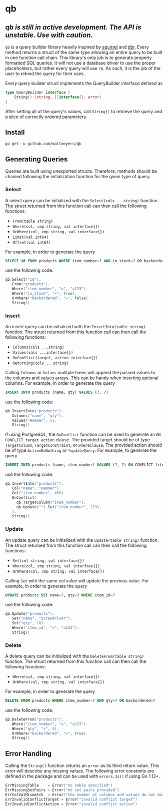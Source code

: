 # qb


## *qb is still in active development. The API is unstable. Use with caution.*

`qb` is a query builder library heavily inspired by [squirrel](https://github.com/masterminds/squirrel) and [dbr](https://github.com/gocraft/dbr).  Every method returns a struct of the same type allowing an entire query to be built in one function call chain.  This library's only job is to generate properly formatted SQL queries.  It will not use a database driver to use the proper placeholders, but rather every query will use `?`s.  As such, it is the job of the user to rebind the query for their uses.

Every query builder struct implements the QueryBuilder interface defined as

```go
type QueryBuilder interface {
    String() (string, []interface{}, error)
}
```

After setting all of the query's values, call `String()` to retrieve the query and a slice of correctly ordered parameters.

## Install

```
go get -u github.com/mattmeyers/qb
```

## Generating Queries

Queries are built using unexported structs.  Therefore, methods should be chained following the initialization function for the given type of query.

### Select

A select query can be initialized with the `Select(cols ...string)` function.  The struct returned from this function call can then call the following functions:

- `From(table string)`
- `Where(col, cmp string, val interface{})`
- `OrWhere(col, cmp string, val interface{})`
- `Limit(val int64)`
- `Offset(val int64)`

For example, in order to generate the query

```sql
SELECT id FROM products WHERE item_number=? AND in_stock=? OR backordered=?
```

use the following code:

```go
qb.Select("id").
   From("products").
   Where("item_number", "=", "a123").
   Where("in_stock", "=", true).
   OrWhere("backordered", "=", false).
   String()
```

### Insert

An insert query can be initialized with the `InsertInto(table string)` function.  The struct returned from this function call can then call the following functions:

- `Columns(cols ...string)`
- `Values(vals ...interface{})`
- `OnConflict(target, action interface{})`
- `Returning(cols ...string)`

Calling `Columns` or `Values` mulitple times will append the passed values to the columns and values arrays.  This can be handy when inserting optional columns. For example, in order to generate the query

```sql
INSERT INTO products (name, qty) VALUES (?, ?)
```

use the following code:

```go
qb.InsertInto("products").
   Columns("name", "qty").
   Values("Hammer", 5).
   String()
```

If using PostgreSQL, the `OnConflict` function can be used to generate an `ON CONFLICT target action` clause.  The provided target should be of type `TargetColumn`, `TargetConstraint`, or `whereClause`.  The provided action should be of type `ActionDoNothing` or `*updateQuery`.  For example, to generate the query

```sql
INSERT INTO products (name, item_number) VALUES (?, ?) ON CONFLICT (item_number) DO UPDATE SET item_number=123
```

use the following code:

```go
qb.InsertInto("products").
   Col("name", "Hammer").
   Col("item_number", 456).
   OnConflict(
     qb.TargetColumn("item_number"),
     qb.Update("").Set("item_number", 123),
   ).
   String()
```

### Update

An update query can be initialized with the `Update(table string)` function.  The struct returned from this function call can then call the following functions:

- `Set(col string, val interface{})`
- `Where(col, cmp string, val interface{})`
- `OrWhere(col, cmp string, val interface{})`

Calling `Set` with the same col value will update the previous value.  For example, in order to generate the query

```sql
UPDATE products SET name=?, qty=? WHERE item_id=?
```

use the following code:

```go
qb.Update("products").
   Set("name", "Screwdriver").
   Set("qty", 10).
   Where("item_id", "=", "a123").
   String()
```

### Delete

A delete query can be initialized with the `DeleteFrom(table string)` function.  The struct returned from this function call can then call the following functions:

- `Where(col, cmp string, val interface{})`
- `OrWhere(col, cmp string, val interface{})`

For example, in order to generate the query

```sql
DELETE FROM products WHERE item_number=? AND qty<? OR backordered=?
```

use the following code:

```go
qb.DeleteFrom("products").
   Where("item_number", "=", "a123").
   Where("qty", "<", 5).
   OrWhere("backordered", "=", true).
   String()
```

## Error Handling

Calling the `String()` function returns an `error` as its third return value.  This error will describe any missing values.  The following error constants are defined in the package and can be used with `errors.Is()` if using Go 1.13+.

```go
ErrMissingTable    = Error("no table specified")
ErrMissingSetPairs = Error("no set pairs provided")
ErrColValMismatch  = Error("the number of columns and values do not match")
ErrInvalidConflictTarget = Error("invalid conflict target")
ErrInvalidConflictAction = Error("invalid conflict action")
```
